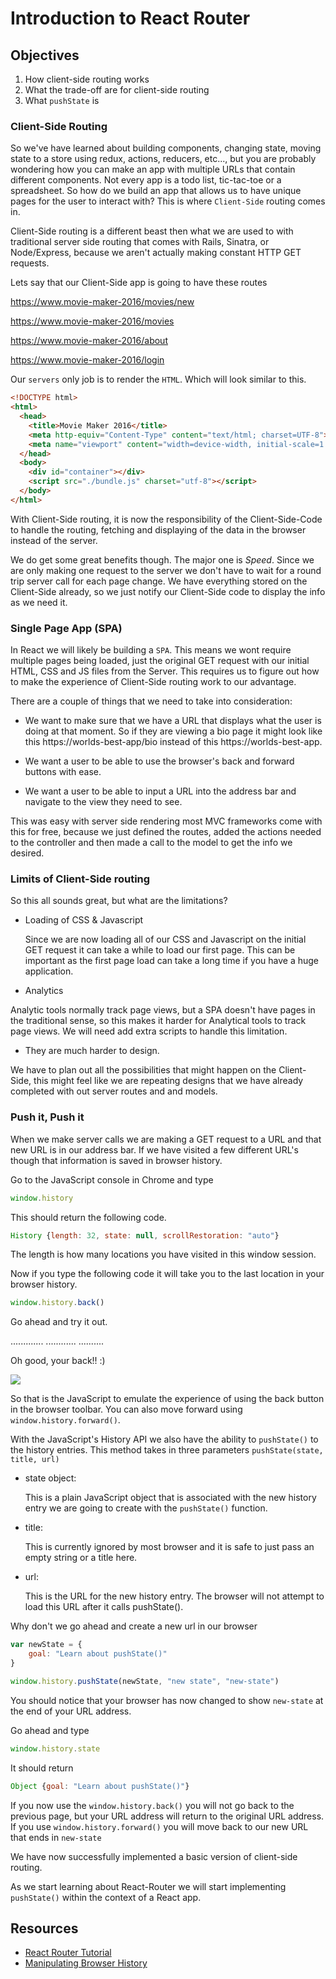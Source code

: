 # Introduction to React Router
## Objectives

1. How client-side routing works
2. What the trade-off are for client-side routing
3. What `pushState` is


### Client-Side Routing

So we've have learned about building components, changing state, moving state to a store using redux, actions, reducers, etc..., but you are probably wondering how you can make an app with multiple URLs that contain different components. Not every app is a todo list, tic-tac-toe or a spreadsheet. So how do we build an app that allows us to have unique pages for the user to interact with? This is where `Client-Side` routing comes in.  

Client-Side routing is a different beast then what we are used to with traditional server side routing that comes with Rails, Sinatra, or Node/Express, because we aren't actually making constant HTTP GET requests.

Lets say that our Client-Side app is going to have these routes

https://www.movie-maker-2016/movies/new

https://www.movie-maker-2016/movies

https://www.movie-maker-2016/about

https://www.movie-maker-2016/login

Our `servers` only job is to render the `HTML`. Which will look similar to this.

```html
<!DOCTYPE html>
<html>
  <head>
    <title>Movie Maker 2016</title>
    <meta http-equiv="Content-Type" content="text/html; charset=UTF-8">
    <meta name="viewport" content="width=device-width, initial-scale=1.0">
  </head>
  <body>
    <div id="container"></div>
    <script src="./bundle.js" charset="utf-8"></script>
  </body>
</html>
```

With Client-Side routing, it is now the responsibility of the Client-Side-Code to handle the routing, fetching and displaying of the data in the browser instead of the server.

We do get some great benefits though. The major one is *Speed*. Since we are only making one request to the server we don't have to wait for a round trip server call for each page change. We have everything stored on the Client-Side already, so we just notify our Client-Side code to display the info as we need it.

### Single Page App (SPA)

In React we will likely be building a `SPA`. This means we wont require multiple pages being loaded, just the original GET request with our initial HTML, CSS and JS files from the Server. This requires us to figure out how to make the experience of Client-Side routing work to our advantage.

There are a couple of things that we need to take into consideration:

* We want to make sure that we have a URL that displays what the user is doing at that moment. So if they are viewing a bio page it might look like this https://worlds-best-app/bio instead of this https://worlds-best-app.

* We want a user to be able to use the browser's back and forward buttons with ease.

* We want a user to be able to input a URL into the address bar and navigate to the view they need to see.

This was easy with server side rendering most MVC frameworks come with this for free, because we just defined the routes, added the actions needed to the controller and then made a call to the model to get the info we desired.


### Limits of Client-Side routing

So this all sounds great, but what are the limitations?

* Loading of CSS & Javascript

  Since we are now loading all of our CSS and Javascript on the initial GET request it can take a while to load our first page. This can be important as the first page load can take a long time if you have a huge application.

 * Analytics

  Analytic tools normally track page views, but a SPA doesn't have pages in the traditional sense, so this makes it harder for Analytical tools to track page views. We will need add extra scripts to handle this limitation.

  * They are much harder to design.

  We have to plan out all the possibilities that might happen on the Client-Side, this might feel like we are repeating designs that we have already completed with out server routes and and models.

### Push it, Push it

When we make server calls we are making a GET request to a URL and that new URL is in our address bar. If we have visited a few different URL's though that information is saved in browser history.

Go to the JavaScript console in Chrome and type

```JavaScript
window.history
```

This should return the following code.

```JavaScript
History {length: 32, state: null, scrollRestoration: "auto"}
```

The length is how many locations you have visited in this window session.

Now if you type the following code it will take you to the last location in your browser history.

```JavaScript
window.history.back()
```

Go ahead and try it out.

.............
............
..........

Oh good, your back!! :)

![](http://i.giphy.com/10VbdHyZElXqso.gif)

So that is the JavaScript to emulate the experience of using the back button in the browser toolbar. You can also move forward using `window.history.forward()`.

With the JavaScript's History API we also have the ability to `pushState()` to the history entries. This method takes in three parameters `pushState(state, title, url)`

* state object:

  This is a plain JavaScript object that is associated with the new history entry we are going to create with the `pushState()` function.

* title:

  This is currently ignored by most browser and it is safe to just pass an empty string or a title here.

* url:

  This is the URL for the new history entry. The browser will not attempt to load this URL after it calls pushState().

Why don't we go ahead and create a new url in our browser

```JavaScript
var newState = {
    goal: "Learn about pushState()"
}

window.history.pushState(newState, "new state", "new-state")
```

You should notice that your browser has now changed to show `new-state` at the end of your URL address.

Go ahead and type

```JavaScript
window.history.state
```

It should return

```JavaScript
Object {goal: "Learn about pushState()"}
```

If you now use the `window.history.back()` you will not go back to the previous page, but your URL address will return to the original URL address. If you use `window.history.forward()` you will move back to our new URL that ends in `new-state`

We have now successfully implemented a basic version of client-side routing.

As we start learning about React-Router we will start implementing `pushState()` within the context of a React app.

## Resources

* [React Router Tutorial](https://github.com/reactjs/react-router-tutorial/tree/master/lessons/01-setting-up)
* [Manipulating Browser History](https://developer.mozilla.org/en-US/docs/Web/API/History_API)
